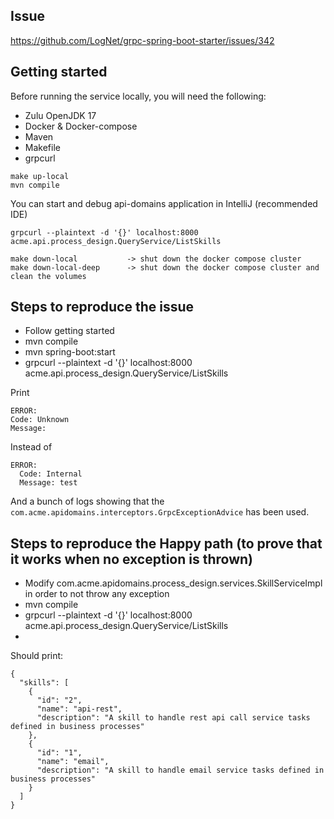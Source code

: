 ## Issue

https://github.com/LogNet/grpc-spring-boot-starter/issues/342

## Getting started

Before running the service locally, you will need the following:
* Zulu OpenJDK 17
* Docker & Docker-compose
* Maven
* Makefile
* grpcurl

```
make up-local
mvn compile
```

You can start and debug api-domains application in IntelliJ (recommended IDE)

```
grpcurl --plaintext -d '{}' localhost:8000 acme.api.process_design.QueryService/ListSkills
```

```
make down-local           -> shut down the docker compose cluster
make down-local-deep      -> shut down the docker compose cluster and clean the volumes
```

## Steps to reproduce the issue

- Follow getting started
- mvn compile
- mvn spring-boot:start
- grpcurl --plaintext -d '{}' localhost:8000 acme.api.process_design.QueryService/ListSkills

Print
```
ERROR:
Code: Unknown
Message:
```

Instead of 
```
ERROR:
  Code: Internal
  Message: test
```

And a bunch of logs showing that the `com.acme.apidomains.interceptors.GrpcExceptionAdvice` has been used.

## Steps to reproduce the Happy path (to prove that it works when no exception is thrown)

- Modify com.acme.apidomains.process_design.services.SkillServiceImpl in order to not throw any exception
- mvn compile
- grpcurl --plaintext -d '{}' localhost:8000 acme.api.process_design.QueryService/ListSkills
- 
Should print:
```
{
  "skills": [
    {
      "id": "2",
      "name": "api-rest",
      "description": "A skill to handle rest api call service tasks defined in business processes"
    },
    {
      "id": "1",
      "name": "email",
      "description": "A skill to handle email service tasks defined in business processes"
    }
  ]
}
```
